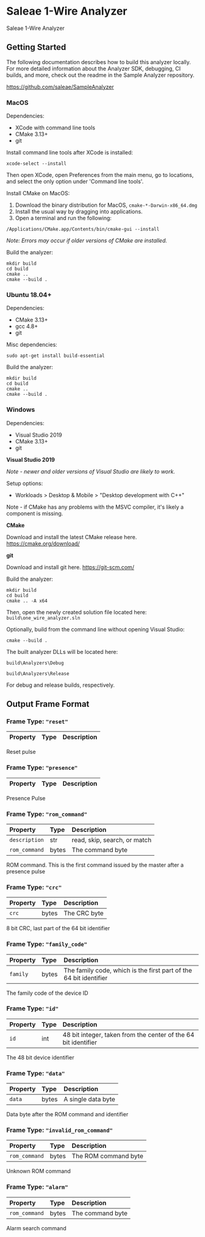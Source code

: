 # Saleae 1-Wire Analyzer

Saleae 1-Wire Analyzer

## Getting Started

The following documentation describes how to build this analyzer locally. For more detailed information about the Analyzer SDK, debugging, CI builds, and more, check out the readme in the Sample Analyzer repository.

https://github.com/saleae/SampleAnalyzer

### MacOS

Dependencies:

- XCode with command line tools
- CMake 3.13+
- git

Install command line tools after XCode is installed:

```
xcode-select --install
```

Then open XCode, open Preferences from the main menu, go to locations, and select the only option under 'Command line tools'.

Install CMake on MacOS:

1. Download the binary distribution for MacOS, `cmake-*-Darwin-x86_64.dmg`
2. Install the usual way by dragging into applications.
3. Open a terminal and run the following:

```
/Applications/CMake.app/Contents/bin/cmake-gui --install
```

_Note: Errors may occur if older versions of CMake are installed._

Build the analyzer:

```
mkdir build
cd build
cmake ..
cmake --build .
```

### Ubuntu 18.04+

Dependencies:

- CMake 3.13+
- gcc 4.8+
- git

Misc dependencies:

```
sudo apt-get install build-essential
```

Build the analyzer:

```
mkdir build
cd build
cmake ..
cmake --build .
```

### Windows

Dependencies:

- Visual Studio 2019
- CMake 3.13+
- git

**Visual Studio 2019**

_Note - newer and older versions of Visual Studio are likely to work._

Setup options:

- Workloads > Desktop & Mobile > "Desktop development with C++"

Note - if CMake has any problems with the MSVC compiler, it's likely a component is missing.

**CMake**

Download and install the latest CMake release here.
https://cmake.org/download/

**git**

Download and install git here.
https://git-scm.com/

Build the analyzer:

```
mkdir build
cd build
cmake .. -A x64
```

Then, open the newly created solution file located here: `build\one_wire_analyzer.sln`

Optionally, build from the command line without opening Visual Studio:

```
cmake --build .
```

The built analyzer DLLs will be located here:

`build\Analyzers\Debug`

`build\Analyzers\Release`

For debug and release builds, respectively.


## Output Frame Format
  
### Frame Type: `"reset"`

| Property | Type | Description |
| :--- | :--- | :--- |


Reset pulse

### Frame Type: `"presence"`

| Property | Type | Description |
| :--- | :--- | :--- |


Presence Pulse

### Frame Type: `"rom_command"`

| Property | Type | Description |
| :--- | :--- | :--- |
| `description` | str | read, skip, search, or match |
| `rom_command` | bytes | The command byte |

ROM command. This is the first command issued by the master after a presence pulse

### Frame Type: `"crc"`

| Property | Type | Description |
| :--- | :--- | :--- |
| `crc` | bytes | The CRC byte |

8 bit CRC, last part of the 64 bit identifier

### Frame Type: `"family_code"`

| Property | Type | Description |
| :--- | :--- | :--- |
| `family` | bytes | The family code, which is the first part of the 64 bit identifier |

The family code of the device ID

### Frame Type: `"id"`

| Property | Type | Description |
| :--- | :--- | :--- |
| `id` | int | 48 bit integer, taken from the center of the 64 bit identifier |

The 48 bit device identifier

### Frame Type: `"data"`

| Property | Type | Description |
| :--- | :--- | :--- |
| `data` | bytes | A single data byte |

Data byte after the ROM command and identifier

### Frame Type: `"invalid_rom_command"`

| Property | Type | Description |
| :--- | :--- | :--- |
| `rom_command` | bytes | The ROM command byte |

Unknown ROM command

### Frame Type: `"alarm"`

| Property | Type | Description |
| :--- | :--- | :--- |
| `rom_command` | bytes | The command byte |

Alarm search command


